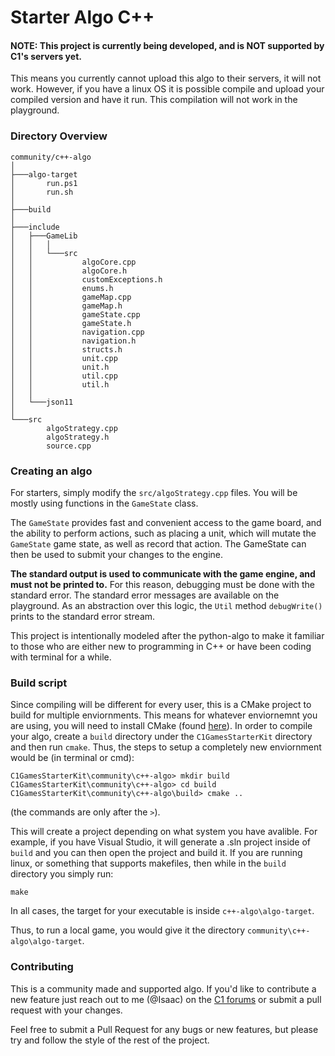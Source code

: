 # Starter Algo C++

#### NOTE: This project is currently being developed, and is NOT supported by C1's servers yet.
This means you currently cannot upload this algo to their servers, it will not work.
However, if you have a linux OS it is possible compile and upload your compiled version and have it run.
This compilation will not work in the playground.

### Directory Overview

```
community/c++-algo
│
├───algo-target
│       run.ps1
│       run.sh
│
├───build
│
├───include
│   ├───GameLib
│   │   │
│   │   └───src
│   │           algoCore.cpp
│   │           algoCore.h
│   │           customExceptions.h
│   │           enums.h
│   │           gameMap.cpp
│   │           gameMap.h
│   │           gameState.cpp
│   │           gameState.h
│   │           navigation.cpp
│   │           navigation.h
│   │           structs.h
│   │           unit.cpp
│   │           unit.h
│   │           util.cpp
│   │           util.h
│   │
│   └───json11
│
└───src
        algoStrategy.cpp
        algoStrategy.h
        source.cpp
```


### Creating an algo

For starters, simply modify the `src/algoStrategy.cpp` files. You will be mostly using functions in the `GameState` class.

The `GameState` provides fast and convenient access to the game board, and the ability to perform actions, such as placing a 
unit, which will mutate the `GameState` game state, as well as record that action. The GameState can then be used to submit your changes to the engine.

**The standard output is used to communicate with the game engine, and must not be printed to.**
For this reason, debugging must be done with the standard error. The standard error messages are 
available on the playground. As an abstraction over this logic, the `Util` method `debugWrite()` prints to the standard error stream.

This project is intentionally modeled after the python-algo to make it familiar to those who are either new to programming in C++ or have been coding with terminal for a while.

### Build script

Since compiling will be different for every user, this is a CMake project to build for multiple enviornments.
This means for whatever enviornemnt you are using, you will need to install CMake (found [here](https://cmake.org/download/)).
In order to compile your algo, create a `build` directory under the `C1GamesStarterKit` directory and then run `cmake`.
Thus, the steps to setup a completely new enviornment would be (in terminal or cmd):
```
C1GamesStarterKit\community\c++-algo> mkdir build
C1GamesStarterKit\community\c++-algo> cd build
C1GamesStarterKit\community\c++-algo\build> cmake ..
```
(the commands are only after the `>`).

This will create a project depending on what system you have avalible.
For example, if you have Visual Studio, it will generate a .sln project inside of `build` and you can then open
the project and build it.
If you are running linux, or something that supports makefiles, then while in the `build` directory you simply run:
```
make
```

In all cases, the target for your executable is inside `c++-algo\algo-target`.

Thus, to run a local game, you would give it the directory `community\c++-algo\algo-target`.

### Contributing

This is a community made and supported algo. If you'd like to contribute a new feature
just reach out to me (@Isaac) on the [C1 forums](https://forum.c1games.com/) or submit a pull request with your changes.

Feel free to submit a Pull Request for any bugs or new features, but please try and follow the style of the rest of the project.
